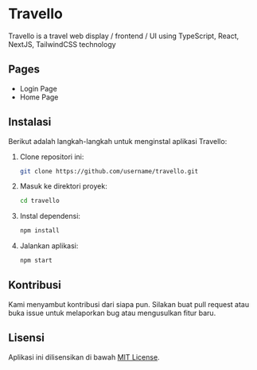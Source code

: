 # Travello

Travello is a travel web display / frontend / UI using TypeScript, React, NextJS, TailwindCSS technology

## Pages

- Login Page
- Home Page

## Instalasi

Berikut adalah langkah-langkah untuk menginstal aplikasi Travello:

1. Clone repositori ini:

    ```bash
    git clone https://github.com/username/travello.git
    ```

2. Masuk ke direktori proyek:

    ```bash
    cd travello
    ```

3. Instal dependensi:

    ```bash
    npm install
    ```

4. Jalankan aplikasi:

    ```bash
    npm start
    ```

## Kontribusi

Kami menyambut kontribusi dari siapa pun. Silakan buat pull request atau buka issue untuk melaporkan bug atau mengusulkan fitur baru.

## Lisensi

Aplikasi ini dilisensikan di bawah [MIT License](LICENSE).
